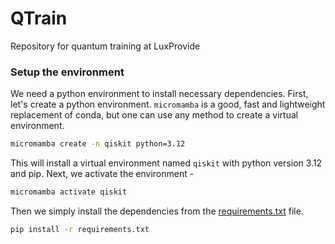 # QTrain
Repository for quantum training at LuxProvide

### Setup the environment

We need a python environment to install necessary dependencies. First, let's create a python environment. `micromamba` is a good, fast and lightweight replacement of conda, but one can use any method to create a virtual environment.

```bash
micromamba create -n qiskit python=3.12
```
This will install a virtual environment named `qiskit` with python version 3.12 and pip. Next, we activate the environment -

```bash
micromamba activate qiskit
```

Then we simply install the dependencies from the [requirements.txt](./requirements.txt) file.

```bash
pip install -r requirements.txt
```
